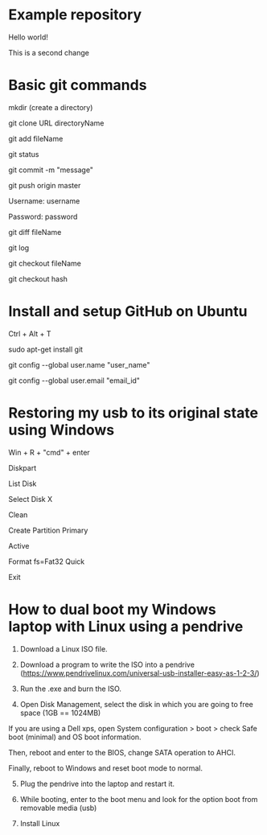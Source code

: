 # Example repository

Hello world!

This is a second change

# Basic git commands

mkdir (create a directory)

git clone URL directoryName

git add fileName

git status

git commit -m "message"

git push origin master

Username: username

Password: password

git diff fileName

git log

git checkout fileName

git checkout hash

# Install and setup GitHub on Ubuntu

Ctrl + Alt + T

sudo apt-get install git

git config --global user.name "user_name"

git config --global user.email "email_id"

# Restoring my usb to its original state using Windows

Win + R + "cmd" + enter

Diskpart

List Disk

Select Disk X

Clean

Create Partition Primary

Active

Format fs=Fat32 Quick

Exit

# How to dual boot my Windows laptop with Linux using a pendrive

1. Download a Linux ISO file.

2. Download a program to write the ISO into a pendrive (https://www.pendrivelinux.com/universal-usb-installer-easy-as-1-2-3/)

3. Run the .exe and burn the ISO.

4. Open Disk Management, select the disk in which you are going to free space (1GB == 1024MB)

  If you are using a Dell xps, open System configuration > boot > check Safe boot (minimal) and OS boot information.
  
  Then, reboot and enter to the BIOS, change SATA operation to AHCI.
  
  Finally, reboot to Windows and reset boot mode to normal.

5. Plug the pendrive into the laptop and restart it.

6. While booting, enter to the boot menu and look for the option boot from removable media (usb)

7. Install Linux
